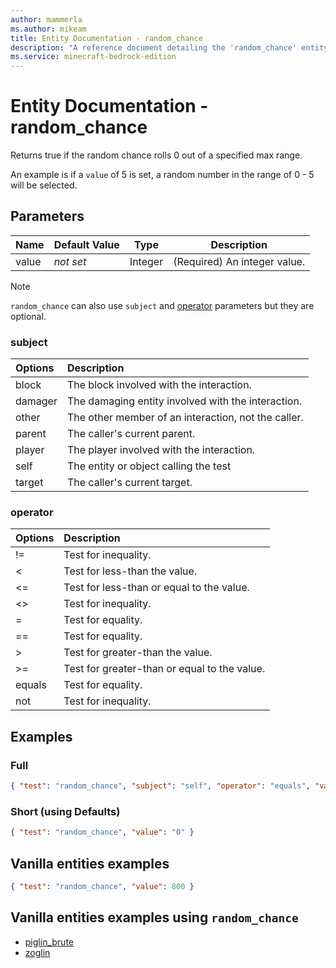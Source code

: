 ```yaml
---
author: mammerla
ms.author: mikeam
title: Entity Documentation - random_chance
description: "A reference document detailing the 'random_chance' entity filter"
ms.service: minecraft-bedrock-edition
---
```


# Entity Documentation - random_chance

Returns true if the random chance rolls 0 out of a specified max range.

An example is if a `value` of 5 is set, a random number in the range of 0 - 5 will be selected.

## Parameters

|Name |Default Value  |Type  |Description  |
|---------|---------|---------|---------|
|value |*not set* |Integer |(Required) An integer value. |

>[!Note]
>`random_chance` can also use `subject` and [operator](../Definitions/NestedTables/operator.md) parameters but they are optional.

### subject

| Options| Description |
|:-----------|:-----------|
| block| The block involved with the interaction. |
| damager| The damaging entity involved with the interaction. |
| other| The other member of an interaction, not the caller. |
| parent| The caller's current parent. |
| player| The player involved with the interaction. |
| self| The entity or object calling the test |
| target| The caller's current target. |

### operator

| Options| Description |
|:-----------|:-----------|
| !=| Test for inequality. |
| <| Test for less-than the value. |
| <=| Test for less-than or equal to the value. |
| <>| Test for inequality. |
| =| Test for equality. |
| ==| Test for equality. |
| >| Test for greater-than the value. |
| >=| Test for greater-than or equal to the value. |
| equals| Test for equality. |
| not| Test for inequality. |

## Examples

### Full

```json
{ "test": "random_chance", "subject": "self", "operator": "equals", "value": "0" }
```

### Short (using Defaults)

```json
{ "test": "random_chance", "value": "0" }
```

## Vanilla entities examples

```json
{ "test": "random_chance", "value": 800 }
```

## Vanilla entities examples using `random_chance`

- [piglin_brute](../../../../Source/VanillaBehaviorPack_Snippets/entities/piglin_brute.md)
- [zoglin](../../../../Source/VanillaBehaviorPack_Snippets/entities/zoglin.md)
